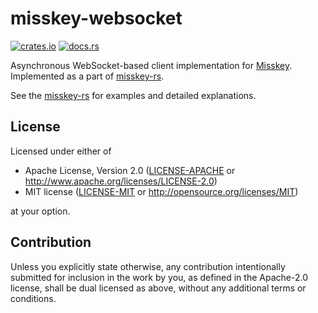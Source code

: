 # misskey-websocket

[![crates.io](https://img.shields.io/crates/v/misskey-websocket)](https://crates.io/crates/misskey-websocket)
[![docs.rs](https://docs.rs/misskey-websocket/badge.svg)](https://docs.rs/misskey-websocket)

Asynchronous WebSocket-based client implementation for [Misskey](https://github.com/misskey-dev/misskey).
Implemented as a part of [misskey-rs](https://crates.io/crates/misskey).

See the [misskey-rs](https://crates.io/crates/misskey) for examples and detailed explanations.

## License

Licensed under either of

 * Apache License, Version 2.0
    ([LICENSE-APACHE](LICENSE-APACHE) or http://www.apache.org/licenses/LICENSE-2.0)
 * MIT license
		([LICENSE-MIT](LICENSE-MIT) or http://opensource.org/licenses/MIT)

at your option.

## Contribution

Unless you explicitly state otherwise, any contribution intentionally submitted
for inclusion in the work by you, as defined in the Apache-2.0 license, shall be
dual licensed as above, without any additional terms or conditions.
